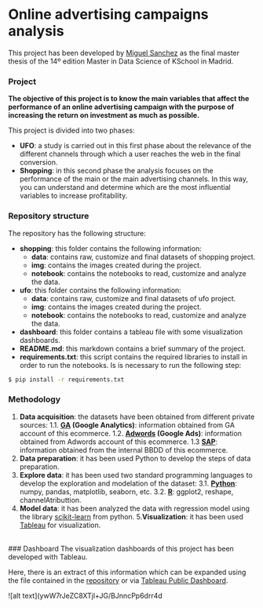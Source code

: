 # Online advertising campaigns analysis
This project has been developed by [Miguel Sanchez](https://www.linkedin.com/in/miguel-sanchez-botella-47b17b78/) as the final master thesis of the 14º edition Master in Data Science of KSchool in Madrid.


### Project

**The objective of this project is to know the main variables that affect the performance of an online advertising campaign with the purpose of increasing the return on investment as much as possible.**

This project is divided into two phases:
- **UFO**: a study is carried out in this first phase about the relevance of the different channels through which a user reaches the web in the final conversion.
- **Shopping**: in this second phase the analysis focuses on the performance of the main or the main advertising channels. In this way, you can understand and determine which are the most influential variables to increase profitability.



### Repository structure
The repository has the following structure:
- **shopping**: this folder contains the following information:
    - **data**: contains raw, customize and final datasets of shopping project.
    - **img**: contains the images created during the project.
    - **notebook**: contains the notebooks to read, customize and analyze the data.
- **ufo**: this folder contains the following information:
    - **data**: contains raw, customize and final datasets of ufo project.
    - **img**: contains the images created during the project.
    - **notebook**: contains the notebooks to read, customize and analyze the data.
- **dashboard**: this folder contains a tableau file with some visualization dashboards. 
- **README.md**: this markdown contains a brief summary of the project.
- **requirements.txt**: this script contains the required libraries to install in order to run the notebooks. Is is necessary to run the following step:
```sh
$ pip install -r requirements.txt
```


### Methodology

1. **Data acquisition**: the datasets have been obtained from different private sources:
    1.1. **[GA](https://analytics.google.com/analytics/web/#/) (Google Analytics)**: information obtained from GA account of this ecommerce.
    1.2. **[Adwords](https://ads.google.com) (Google Ads)**: information obtained from Adwords account of this ecommerce.
    1.3 **[SAP](https://www.sap.com/)**: information obtained from the internal BBDD of this ecommerce.
2. **Data preparation**: it has been used Python to develop the steps of data preparation.
3. **Explore data**: it has been used two standard programming languages to develop the exploration and modelation of the dataset:
    3.1. **[Python](https://www.python.org/)**: numpy, pandas, matplotlib, seaborn, etc.
    3.2. **[R](https://www.r-project.org/)**: ggplot2, reshape, channelAtributtion.
4. **Model data**: it has been analyzed the data with regression model using the library [scikit-learn](https://scikit-learn.org/stable/) from python.
5.**Visualization**: it has been used [Tableau](https://www.tableau.com/) for visualization.

<br>
### Dashboard
The visualization dashboards of this project has been developed with Tableau.

Here, there is an extract of this information which can be expanded using the file contained in the [repository](https://github.com/trimiguel/tfm/dashboard) or via [Tableau Public Dashboard]().


![alt text](ywW7rJeZC8XTjl+JG/BJnncPp6drr4d



